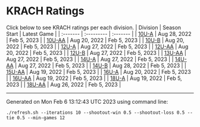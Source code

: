 # KRACH Ratings
Click below to see KRACH ratings per each division.
| Division | Season Start | Latest Game |
| :------- | :--------- | :------- |
| [10U-A](scores_10U-A.md) | Aug 28, 2022 | Feb 5, 2023 |
| [10U-AA](scores_10U-AA.md) | Aug 20, 2022 | Feb 5, 2023 |
| [10U-B](scores_10U-B.md) | Aug 20, 2022 | Feb 5, 2023 |
| [12U-A](scores_12U-A.md) | Aug 27, 2022 | Feb 5, 2023 |
| [12U-AA](scores_12U-AA.md) | Aug 20, 2022 | Feb 5, 2023 |
| [12U-B](scores_12U-B.md) | Aug 27, 2022 | Feb 5, 2023 |
| [13U-AA](scores_13U-AA.md) | Aug 27, 2022 | Feb 5, 2023 |
| [14U-A](scores_14U-A.md) | Aug 27, 2022 | Feb 5, 2023 |
| [14U-AA](scores_14U-AA.md) | Aug 27, 2022 | Feb 5, 2023 |
| [14U-B](scores_14U-B.md) | Aug 28, 2022 | Feb 5, 2023 |
| [15U-AA](scores_15U-AA.md) | Aug 19, 2022 | Feb 5, 2023 |
| [16U-A](scores_16U-A.md) | Aug 20, 2022 | Feb 5, 2023 |
| [16U-AA](scores_16U-AA.md) | Aug 19, 2022 | Feb 5, 2023 |
| [18U-A](scores_18U-A.md) | Aug 19, 2022 | Feb 5, 2023 |
| [18U-AA](scores_18U-AA.md) | Aug 26, 2022 | Feb 5, 2023 |

***
Generated on Mon Feb  6 13:12:43 UTC 2023 using command line:
```
./refresh.sh --iterations 10 --shootout-win 0.5 --shootout-loss 0.5 --tie 0.5 --min-games 12
```

